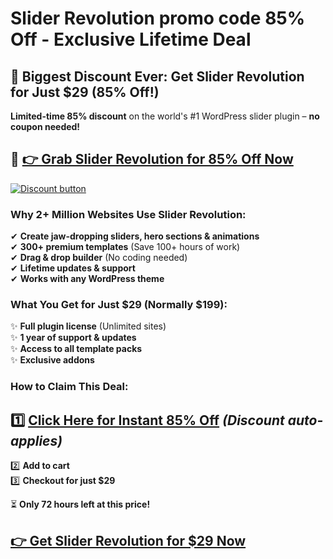 
# Slider Revolution promo code 85% Off - Exclusive Lifetime Deal


## **🚀 Biggest Discount Ever: Get Slider Revolution for Just $29 (85% Off!)**  

**Limited-time 85% discount** on the world's #1 WordPress slider plugin – **no coupon needed!**  

## 🔗 **[👉 Grab Slider Revolution for 85% Off Now](https://themepunch.pxf.io/EKBXRP)**  

[![Discount button](https://github.com/user-attachments/assets/47128846-36df-4c90-b5ad-cd9e74dc2f98)](https://themepunch.pxf.io/EKBXRP)

### **Why 2+ Million Websites Use Slider Revolution:**  
✔ **Create jaw-dropping sliders, hero sections & animations**  
✔ **300+ premium templates** (Save 100+ hours of work)  
✔ **Drag & drop builder** (No coding needed)  
✔ **Lifetime updates & support**  
✔ **Works with any WordPress theme**  

### **What You Get for Just $29 (Normally $199):**  
✨ **Full plugin license** (Unlimited sites)  
✨ **1 year of support & updates**  
✨ **Access to all template packs**  
✨ **Exclusive addons**  

### **How to Claim This Deal:**  
## 1️⃣ **[Click Here for Instant 85% Off](https://themepunch.pxf.io/EKBXRP)** *(Discount auto-applies)*  
2️⃣ **Add to cart**  
3️⃣ **Checkout for just $29**  

⏳ **Only 72 hours left at this price!**  

## **[👉 Get Slider Revolution for $29 Now](https://themepunch.pxf.io/EKBXRP)**  

